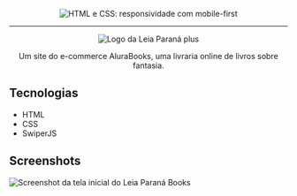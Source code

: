 
<p align="center"> <img src="https://imgur.com/Hy6t2jH.png" alt="HTML e CSS: responsividade com mobile-first"> </p>

<hr>

<p align="center"> <img src="https://github.com/MonicaHillman/Leia Paranábooks/blob/aula05/img/Logo.svg" alt="Logo da Leia Paraná plus"> </p>
<p align="center">Um site do e-commerce AluraBooks, uma livraria online de livros sobre fantasia.</p>

## Tecnologias
* HTML
* CSS
* SwiperJS

## Screenshots
![Screenshot da tela inicial do Leia Paraná Books](https://imgur.com/6GsjQvJ.png)
